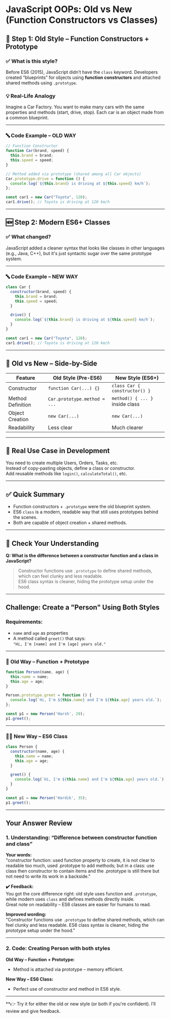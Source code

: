 # JavaScript OOPs: Old vs New (Function Constructors vs Classes)

## 🧱 Step 1: Old Style – Function Constructors + Prototype

### ✅ What is this style?
Before ES6 (2015), JavaScript didn’t have the `class` keyword. Developers created “blueprints” for objects using **function constructors** and attached shared methods using `.prototype`.

### 💡 Real-Life Analogy
Imagine a Car Factory. You want to make many cars with the same properties and methods (start, drive, stop). Each car is an object made from a common blueprint.

---

### 🔤 Code Example – OLD WAY

```javascript
// Function Constructor
function Car(brand, speed) {
  this.brand = brand;
  this.speed = speed;
}

// Method added via prototype (shared among all Car objects)
Car.prototype.drive = function () {
  console.log(`${this.brand} is driving at ${this.speed} km/h`);
};

const car1 = new Car("Toyota", 120);
car1.drive(); // Toyota is driving at 120 km/h
```

---

## 🆕 Step 2: Modern ES6+ Classes

### ✅ What changed?
JavaScript added a cleaner syntax that looks like classes in other languages (e.g., Java, C++), but it's just syntactic sugar over the same prototype system.

---

### 🔤 Code Example – NEW WAY

```javascript
class Car {
  constructor(brand, speed) {
    this.brand = brand;
    this.speed = speed;
  }

  drive() {
    console.log(`${this.brand} is driving at ${this.speed} km/h`);
  }
}

const car1 = new Car("Toyota", 120);
car1.drive(); // Toyota is driving at 120 km/h
```

---

## 🔁 Old vs New – Side-by-Side

| Feature           | Old Style (Pre-ES6)          | New Style (ES6+)                |
| ----------------- | ---------------------------- | ------------------------------- |
| Constructor       | `function Car(...) {}`       | `class Car { constructor() }`   |
| Method Definition | `Car.prototype.method = ...` | `method() { ... }` inside class |
| Object Creation   | `new Car(...)`               | `new Car(...)`                  |
| Readability       | Less clear                   | Much clearer                    |

---

## 🔧 Real Use Case in Development

You need to create multiple Users, Orders, Tasks, etc.  
Instead of copy-pasting objects, define a class or constructor.  
Add reusable methods like `login()`, `calculateTotal()`, etc.

---

## ✅ Quick Summary

- Function constructors + `.prototype` were the old blueprint system.
- ES6 `class` is a modern, readable way that still uses prototypes behind the scenes.
- Both are capable of object creation + shared methods.

---

## 👀 Check Your Understanding

**Q: What is the difference between a constructor function and a class in JavaScript?**

> Constructor functions use `.prototype` to define shared methods, which can feel clunky and less readable.  
> ES6 class syntax is cleaner, hiding the prototype setup under the hood.

---

## Challenge: Create a "Person" Using Both Styles

### Requirements:
- `name` and `age` as properties
- A method called `greet()` that says:  
  `"Hi, I'm [name] and I'm [age] years old."`

---

### 👴 Old Way – Function + Prototype

```javascript
function Person(name, age) {
  this.name = name;
  this.age = age;
}

Person.prototype.greet = function () {
  console.log(`Hi, I'm ${this.name} and I'm ${this.age} years old.`);
};

const p1 = new Person('Harsh', 29);
p1.greet();
```

---

### 👨‍🏫 New Way – ES6 Class

```javascript
class Person {
  constructor(name, age) {
    this.name = name;
    this.age = age;
  }

  greet() {
    console.log(`Hi, I'm ${this.name} and I'm ${this.age} years old.`);
  }
}

const p1 = new Person('Hardik', 35);
p1.greet();
```

---

## Your Answer Review

### 1. Understanding: “Difference between constructor function and class”

**Your words:**  
"constructor function: used function property to create, it is not clear to readable too much, used .prototype to add methods; but in a class: use class then constructor to contain items and the .prototype is still there but not need to write its work in a backside."

**✔️ Feedback:**  
You got the core difference right: old style uses function and `.prototype`, while modern uses `class` and defines methods directly inside.  
Great note on readability – ES6 classes are easier for humans to read.

**Improved wording:**  
"Constructor functions use `.prototype` to define shared methods, which can feel clunky and less readable. ES6 class syntax is cleaner, hiding the prototype setup under the hood."

---

### 2. Code: Creating Person with both styles

**Old Way – Function + Prototype:**  
- Method is attached via prototype – memory efficient.

**New Way – ES6 Class:**  
- Perfect use of constructor and method in ES6 style.

---

**👉 Try it for either the old or new style (or both if you're confident). I’ll review and give feedback.